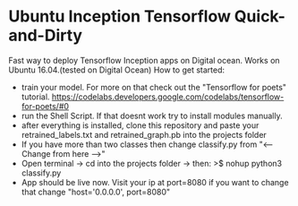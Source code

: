 # Ubuntu Inception Tensorflow Quick-and-Dirty

Fast way to deploy Tensorflow Inception apps on Digital ocean.
Works on Ubuntu 16.04.(tested on Digital Ocean)
How to get started:
- train your model. For more on that check out the "Tensorflow for poets" tutorial. https://codelabs.developers.google.com/codelabs/tensorflow-for-poets/#0
- run the Shell Script. If that doesnt work try to install modules manually.
- after everything is installed, clone this repository and paste your retrained_labels.txt and retrained_graph.pb into the projects folder
- If you have more than two classes then change classify.py from  "<-- Change from here -->"
- Open terminal -> cd into the projects folder -> then: >$ nohup python3 classify.py
- App should be live now. Visit your ip at port=8080 if you want to change that change "host='0.0.0.0', port=8080"

